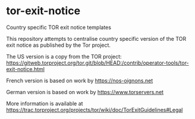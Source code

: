 tor-exit-notice
===============

Country specific TOR exit notice templates

This repository attempts to centralise country specific version of the
TOR exit notice as published by the Tor project.

The US version is a copy from the TOR project:
https://gitweb.torproject.org/tor.git/blob/HEAD:/contrib/operator-tools/tor-exit-notice.html

French version is based on work by https://nos-oignons.net

German version is based on work by https://www.torservers.net

More information is available at
https://trac.torproject.org/projects/tor/wiki/doc/TorExitGuidelines#Legal
